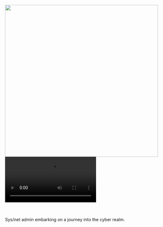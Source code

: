 [comment]: <> (<img src="https://cdn.glitch.global/ade407d1-2e00-45e4-bc94-7e0ce2f78578/Final_Sh3ll_MotionDesign.gif?raw=true" width=100% height=300>)
<img src="https://cdn.glitch.global/ade407d1-2e00-45e4-bc94-7e0ce2f78578/Final_Sh3ll_MotionDesign.gif?raw=true" width=100% height=500>
<video src='https://cdn.glitch.me/ade407d1-2e00-45e4-bc94-7e0ce2f78578/Final_Sh3ll_MotionDesign.mp4'></video>

<br>
<br>
Sys/net admin embarking on a journey into the cyber realm. 
<!--
**SH3LLco/SH3LLco** is a ✨ _special_ ✨ repository because its `README.md` (this file) appears on your GitHub profile.

Here are some ideas to get you started:

- 🔭 I’m currently working on ...
- 🌱 I’m currently learning ...
- 👯 I’m looking to collaborate on ...
- 🤔 I’m looking for help with ...
- 💬 Ask me about ...
- 📫 How to reach me: ...
- 😄 Pronouns: ...
- ⚡ Fun fact: ...
-->
